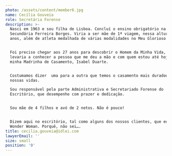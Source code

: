 ```yaml
---
photo: /assets/content/member6.jpg
name: Cecília Gouveia
role: Secretária Forense
description: >-
  Nasci em 1963 e sou filha de Lisboa. Concluí o ensino obrigatório na Escola
  Secundária Ferreira Borges. Viria a ser mãe de 1ª viagem, nessa altura, aos 18
  anos, além de atleta medalhada de várias modalidades no Meu Glorioso Benfica.


  Foi preciso chegar aos 27 anos para descobrir o Homem da Minha Vida, que me
  levaria a conhecer a pessoa que me deu a mão e com quem estou até hoje, a
  minha Madrinha de Casamento, Isabel Duarte.


  Costumamos dizer  uma para a outra que temos o casamento mais duradouro das
  nossas vidas.

  Sou responsável pela parte Administrativa e Secretariado Forense do
  Escritório, que desempenho com prazer e dedicação.


  Sou mãe de 4 filhos e avó de 2 netos. Não é pouco!


  Dizem aqui no escritório, tal como alguns dos nossos clientes, que eu sou a
  Wonder Woman. Porquê, não sei….
title: cecilia.gouveia@idlei.com
lawyerEmail: ''
size: small
position: '0'
---
```

